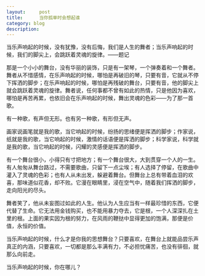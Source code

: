 ```yaml
---
layout:     post
title:      当你孤单时会想起谁
category: blog
description: 
---
```


当乐声响起的时候，没有犹豫，没有后悔，我们是人生的舞者；当乐声响起的时候，我们的脚尖上，会跳跃着灵魂的旋律。——题记

那是一个小小的舞台，没有华丽的装饰，只是有一架琴，一个弹奏着和一个舞者。舞者从不惜感情，在乐声响起的时候，哪怕是再破旧的琴，只要有音，它就从不停下挥洒的脚步；在乐声响起的时候，哪怕是再残破的舞台，只要有音，他的脚尖上就会跳跃着灵魂的旋律。舞者说，任何事都不曾有如此的热情，只是他因为喜欢，哪怕是再苦再累，也依旧会在乐声响起的时候，舞出灵魂的色彩——为了那一首歌。

有一种歌，有声但无形。也有另一种歌，有形但无声。

画家说画笔就是我的歌，当它响起的时候，纷扬的思绪便是挥洒的脚步；作家说，纸就是我的歌，当它响起的时候，激情的话语便是挥洒的脚步；科学家说，科学就是我的歌，当它响起的时候，闪耀的灵感便是挥洒的脚步。

有一个舞台很小，小得只有寸把地方；有一个舞台很大，大到贯穿一个人的一生。有人匆匆从舞台路过，不需要歌曲，只留下一点尘埃；有人选择了停留，在歌曲中灌入了灵魂的色彩；也有人从未出发，躲避着舞台。但舞台上总有带着血泪的欢喜，那味道似花香，却不败。它漫在眼睛里，浸在空气中，随着我们挥洒的脚步，走向阳光的尽头。

舞者笑了，他从未妄图过如此的人生。他认为人生应当有一样最珍惜的东西，它便代替了生命。它无法用金钱购买，也不能用暴力夺去，它是根，一个人深深扎在土里的根。上面的果实因为根的努力，在风雨的鞭挞中显得更加的饱满，那便是价值，永恒的价值。

当乐声响起的时候，什么才是你我的思想舞台？只要喜欢，在舞台上就能品尝乐声真正的内涵，只要喜欢，一切都是那么丰满有力，不必担忧痛苦，也没有徘徊，就那么向前走。

当乐声响起的时候，你在哪儿？
